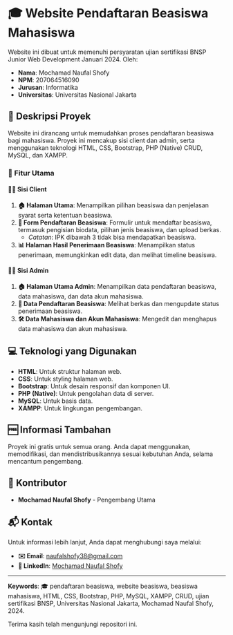 # 🎓 Website Pendaftaran Beasiswa Mahasiswa

Website ini dibuat untuk memenuhi persyaratan ujian sertifikasi BNSP Junior Web Development Januari 2024.
Oleh:
- **Nama**: Mochamad Naufal Shofy
- **NPM**: 207064516090
- **Jurusan**: Informatika
- **Universitas**: Universitas Nasional Jakarta

## 📜 Deskripsi Proyek

Website ini dirancang untuk memudahkan proses pendaftaran beasiswa bagi mahasiswa. Proyek ini mencakup sisi client dan admin, serta menggunakan teknologi HTML, CSS, Bootstrap, PHP (Native) CRUD, MySQL, dan XAMPP.

### 🌟 Fitur Utama

#### 👨‍🎓 Sisi Client

1. **🏠 Halaman Utama**: Menampilkan pilihan beasiswa dan penjelasan syarat serta ketentuan beasiswa.
2. **📝 Form Pendaftaran Beasiswa**: Formulir untuk mendaftar beasiswa, termasuk pengisian biodata, pilihan jenis beasiswa, dan upload berkas.
   - *Catatan*: IPK dibawah 3 tidak bisa mendapatkan beasiswa.
3. **📊 Halaman Hasil Penerimaan Beasiswa**: Menampilkan status penerimaan, memungkinkan edit data, dan melihat timeline beasiswa.

#### 👩‍💼 Sisi Admin

1. **🏠 Halaman Utama Admin**: Menampilkan data pendaftaran beasiswa, data mahasiswa, dan data akun mahasiswa.
2. **📂 Data Pendaftaran Beasiswa**: Melihat berkas dan mengupdate status penerimaan beasiswa.
3. **🛠️ Data Mahasiswa dan Akun Mahasiswa**: Mengedit dan menghapus data mahasiswa dan akun mahasiswa.

## 💻 Teknologi yang Digunakan

- **HTML**: Untuk struktur halaman web.
- **CSS**: Untuk styling halaman web.
- **Bootstrap**: Untuk desain responsif dan komponen UI.
- **PHP (Native)**: Untuk pengolahan data di server.
- **MySQL**: Untuk basis data.
- **XAMPP**: Untuk lingkungan pengembangan.

## 🆓 Informasi Tambahan

Proyek ini gratis untuk semua orang. Anda dapat menggunakan, memodifikasi, dan mendistribusikannya sesuai kebutuhan Anda, selama mencantum pengembang.

## 👥 Kontributor

- **Mochamad Naufal Shofy** - Pengembang Utama

## 📬 Kontak

Untuk informasi lebih lanjut, Anda dapat menghubungi saya melalui:
- **✉️ Email**: naufalshofy38@gmail.com
- **🔗 LinkedIn**: [Mochamad Naufal Shofy](https://www.linkedin.com/in/mochamad-naufal-shofy)

---

**Keywords**: 🎓 pendaftaran beasiswa, website beasiswa, beasiswa mahasiswa, HTML, CSS, Bootstrap, PHP, MySQL, XAMPP, CRUD, ujian sertifikasi BNSP, Universitas Nasional Jakarta, Mochamad Naufal Shofy, 2024.

Terima kasih telah mengunjungi repositori ini.
